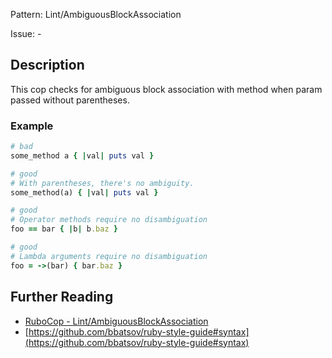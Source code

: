Pattern: Lint/AmbiguousBlockAssociation

Issue: -

## Description

This cop checks for ambiguous block association with method
when param passed without parentheses.

### Example

```ruby
# bad
some_method a { |val| puts val }
```
```ruby
# good
# With parentheses, there's no ambiguity.
some_method(a) { |val| puts val }

# good
# Operator methods require no disambiguation
foo == bar { |b| b.baz }

# good
# Lambda arguments require no disambiguation
foo = ->(bar) { bar.baz }
```

## Further Reading

* [RuboCop - Lint/AmbiguousBlockAssociation](https://rubocop.readthedocs.io/en/latest/cops_lint/#lintambiguousblockassociation)
* [https://github.com/bbatsov/ruby-style-guide#syntax](https://github.com/bbatsov/ruby-style-guide#syntax)
